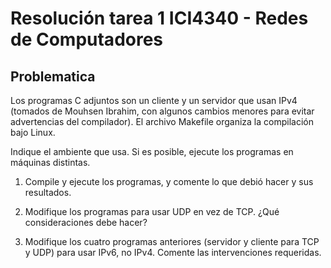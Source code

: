 # Resolución tarea 1 ICI4340 - Redes de Computadores

<h2>Problematica</h2>
Los programas C adjuntos son un cliente y un servidor que usan IPv4 (tomados de Mouhsen Ibrahim, con algunos cambios menores para evitar advertencias
del compilador). El archivo Makefile organiza la compilación bajo Linux.

Indique el ambiente que usa. Si es posible, ejecute los programas en máquinas
distintas.

1. Compile y ejecute los programas, y comente lo que debió hacer y sus
resultados.

2. Modifique los programas para usar UDP en vez de TCP. ¿Qué consideraciones debe hacer?

3. Modifique los cuatro programas anteriores (servidor y cliente para TCP y
UDP) para usar IPv6, no IPv4. Comente las intervenciones requeridas.
